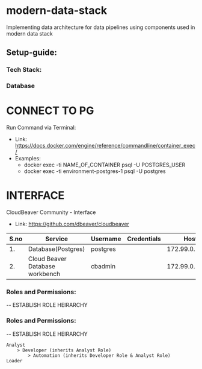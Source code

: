 # modern-data-stack
Implementing data architecture for data pipelines using components used in modern data stack


## Setup-guide:
### Tech Stack:


### Database

CONNECT TO PG
=========
Run Command via Terminal:
- Link: https://docs.docker.com/engine/reference/commandline/container_exec/
- Examples:
   - docker exec -ti NAME_OF_CONTAINER psql -U POSTGRES_USER
   - docker exec -ti environment-postgres-1 psql -U postgres 

INTERFACE
=========
CloudBeaver Community - Interface
- Link: https://github.com/dbeaver/cloudbeaver

S.no|Service| Username | Credentials | Hostname |
|---|------|----------|-------------|----------|
1.|Database(Postgres)|postgres||172.99.0.2(container)
2.|Cloud Beaver Database workbench| cbadmin  |  | 172.99.0.2 |

### Roles and Permissions:

-- ESTABLISH ROLE HEIRARCHY

### Roles and Permissions:

-- ESTABLISH ROLE HEIRARCHY

```plaintext
Analyst
    > Developer (inherits Analyst Role)
        > Automation (inherits Developer Role & Analyst Role)
Loader
```



